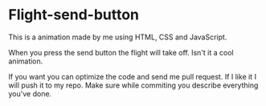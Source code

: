 # Flight-send-button

This is a animation made by me using HTML, CSS and JavaScript.

When you press the send button the flight will take off. Isn't it a cool animation.

If you want you can optimize the code and send me pull request. If I like it I will push it to my repo. Make sure while commiting you describe everything you've done.
